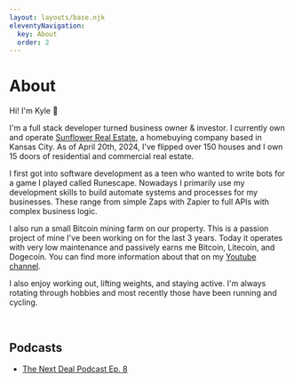 ```yaml
---
layout: layouts/base.njk
eleventyNavigation:
  key: About
  order: 2
---
```

# About


Hi! I'm Kyle 👋 

I'm a full stack developer turned business owner & investor. I currently own and operate [Sunflower Real Estate](https://www.sunflowerhomebuyers.com), a homebuying company based in Kansas City. As of April 20th, 2024, I've flipped over 150 houses and I own 15 doors of residential and commercial real estate.


I first got into software development as a teen who wanted to write bots for a game I played called Runescape. Nowadays I primarily use my development skills to build automate systems and processes for my businesses. These range from simple Zaps with Zapier to full APIs with complex business logic.


I also run a small Bitcoin mining farm on our property. This is a passion project of mine I've been working on for the last 3 years. Today it operates with very low maintenance and passively earns me Bitcoin, Litecoin, and Dogecoin. You can find more information about that on my [Youtube channel](https://www.youtube.com/channel/UC_nA17Eq3_iozoZLXGF4gzQ).


I also enjoy working out, lifting weights, and staying active. I'm always rotating through hobbies and most recently those have been running and cycling.

<br>

## Podcasts

- [The Next Deal Podcast Ep. 8](https://www.youtube.com/watch?v=lIEyqS1m_sw)
